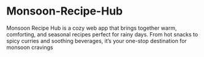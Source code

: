 # Monsoon-Recipe-Hub
Monsoon Recipe Hub is a cozy web app that brings together warm, comforting, and seasonal recipes perfect for rainy days. From hot snacks to spicy curries and soothing beverages, it’s your one-stop destination for monsoon cravings
